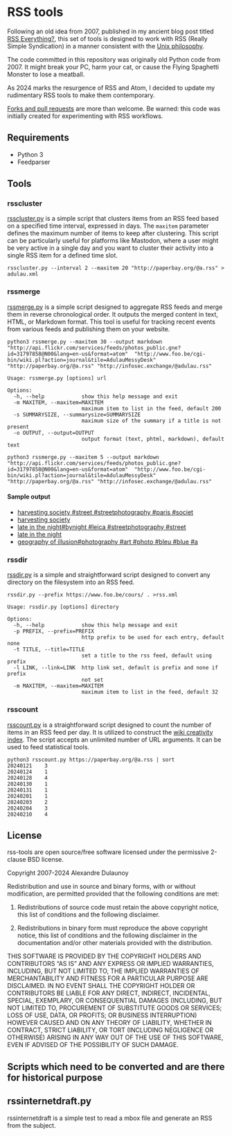 # RSS tools

Following an old idea from 2007, published in my ancient blog post titled [RSS Everything?](http://www.foo.be/cgi-bin/wiki.pl/2007-02-11_RSS_Everything), this set of tools is designed to work with RSS (Really Simple Syndication) in a manner consistent with the [Unix philosophy](http://en.wikipedia.org/wiki/Unix_philosophy).

The code committed in this repository was originally old Python code from 2007. It might break your PC, harm your cat, or cause the Flying Spaghetti Monster to lose a meatball.

As 2024 marks the resurgence of RSS and Atom, I decided to update my rudimentary RSS tools to make them contemporary.

[Forks and pull requests](https://github.com/adulau/rss-tools) are more than welcome. Be warned: this code was initially created for experimenting with RSS workflows.

## Requirements

* Python 3 
* Feedparser

## Tools

### rsscluster

[rsscluster.py](https://github.com/adulau/rss-tools/blob/master/bin/rsscluster.py) is a simple script that clusters items from an RSS feed based on a specified time interval, expressed in days.
The `maxitem` parameter defines the maximum number of items to keep after clustering. This script can be particularly useful for platforms like Mastodon, where a user might be very active in a single day and you want to cluster their activity into a single RSS item for a defined time slot.

~~~shell
rsscluster.py --interval 2 --maxitem 20 "http://paperbay.org/@a.rss" > adulau.xml
~~~

### rssmerge

[rssmerge.py](https://github.com/adulau/rss-tools/blob/master/bin/rssmerge.py) is a simple script designed to aggregate RSS feeds and merge them in reverse chronological order. It outputs the merged content in text, HTML, or Markdown format. This tool is useful for tracking recent events from various feeds and publishing them on your website.

~~~shell
python3 rssmerge.py --maxitem 30 --output markdown "http://api.flickr.com/services/feeds/photos_public.gne?id=31797858@N00&lang=en-us&format=atom"  "http://www.foo.be/cgi-bin/wiki.pl?action=journal&tile=AdulauMessyDesk" "http://paperbay.org/@a.rss" "http://infosec.exchange/@adulau.rss"
~~~

~~~shell
Usage: rssmerge.py [options] url

Options:
  -h, --help            show this help message and exit
  -m MAXITEM, --maxitem=MAXITEM
                        maximum item to list in the feed, default 200
  -s SUMMARYSIZE, --summarysize=SUMMARYSIZE
                        maximum size of the summary if a title is not present
  -o OUTPUT, --output=OUTPUT
                        output format (text, phtml, markdown), default text
~~~

`python3 rssmerge.py --maxitem 5 --output markdown "http://api.flickr.com/services/feeds/photos_public.gne?id=31797858@N00&lang=en-us&format=atom"  "http://www.foo.be/cgi-bin/wiki.pl?action=journal&tile=AdulauMessyDesk" "http://paperbay.org/@a.rss" "http://infosec.exchange/@adulau.rss"`

#### Sample output

- [harvesting society #street #streetphotography #paris #societ](https://paperbay.org/@a/111908018263388808)
- [harvesting society](https://www.flickr.com/photos/adulau/53520731553/)
- [late in the night#bynight #leica #streetphotography #street ](https://paperbay.org/@a/111907960149305774)
- [late in the night](https://www.flickr.com/photos/adulau/53520867709/)
- [geography of illusion#photography #art #photo #bleu #blue #a](https://paperbay.org/@a/111907911876620745)


### rssdir

[rssdir.py](https://github.com/adulau/rss-tools/blob/master/bin/rssdir.py) is a simple and straightforward script designed to convert any directory on the filesystem into an RSS feed.

~~~shell
rssdir.py --prefix https://www.foo.be/cours/ . >rss.xml
~~~

~~~shell
Usage: rssdir.py [options] directory

Options:
  -h, --help            show this help message and exit
  -p PREFIX, --prefix=PREFIX
                        http prefix to be used for each entry, default none
  -t TITLE, --title=TITLE
                        set a title to the rss feed, default using prefix
  -l LINK, --link=LINK  http link set, default is prefix and none if prefix
                        not set
  -m MAXITEM, --maxitem=MAXITEM
                        maximum item to list in the feed, default 32
~~~

### rsscount

[rsscount.py](https://github.com/adulau/rss-tools/blob/master/bin/rsscount.py) is a straightforward script designed to count the number of items in an RSS feed per day. It is utilized to construct the [wiki creativity index](http://www.foo.be/cgi-bin/wiki.pl/WikiCreativityIndex). The script accepts an unlimited number of URL arguments. It can be used to feed statistical tools.

~~~shell
python3 rsscount.py https://paperbay.org/@a.rss | sort
20240121	3
20240124	1
20240128	4
20240130	1
20240131	1
20240201	1
20240203	2
20240204	3
20240210	4
~~~

## License

rss-tools are open source/free software licensed under the permissive 2-clause BSD license.

Copyright 2007-2024 Alexandre Dulaunoy

Redistribution and use in source and binary forms, with or without modification, are permitted provided that the following conditions are met:

1. Redistributions of source code must retain the above copyright notice, this list of conditions and the following disclaimer.

2. Redistributions in binary form must reproduce the above copyright notice, this list of conditions and the following disclaimer in the documentation and/or other materials provided with the distribution.

THIS SOFTWARE IS PROVIDED BY THE COPYRIGHT HOLDERS AND CONTRIBUTORS “AS IS” AND ANY EXPRESS OR IMPLIED WARRANTIES, INCLUDING, BUT NOT LIMITED TO, THE IMPLIED WARRANTIES OF MERCHANTABILITY AND FITNESS FOR A PARTICULAR PURPOSE ARE DISCLAIMED. IN NO EVENT SHALL THE COPYRIGHT HOLDER OR CONTRIBUTORS BE LIABLE FOR ANY DIRECT, INDIRECT, INCIDENTAL, SPECIAL, EXEMPLARY, OR CONSEQUENTIAL DAMAGES (INCLUDING, BUT NOT LIMITED TO, PROCUREMENT OF SUBSTITUTE GOODS OR SERVICES; LOSS OF USE, DATA, OR PROFITS; OR BUSINESS INTERRUPTION) HOWEVER CAUSED AND ON ANY THEORY OF LIABILITY, WHETHER IN CONTRACT, STRICT LIABILITY, OR TORT (INCLUDING NEGLIGENCE OR OTHERWISE) ARISING IN ANY WAY OUT OF THE USE OF THIS SOFTWARE, EVEN IF ADVISED OF THE POSSIBILITY OF SUCH DAMAGE.

## Scripts which need to be converted and are there for historical purpose

rssinternetdraft.py
-------------------

rssinternetdraft is a simple test to read a mbox file and generate an RSS from the subject.

